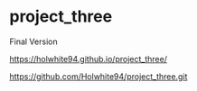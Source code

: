 # project_three
Final Version

https://holwhite94.github.io/project_three/ 

https://github.com/Holwhite94/project_three.git
